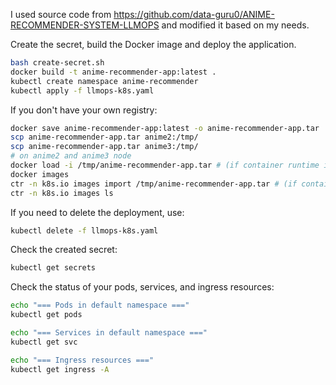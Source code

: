 I used source code from https://github.com/data-guru0/ANIME-RECOMMENDER-SYSTEM-LLMOPS and modified it based on my needs.

Create the secret, build the Docker image and deploy the application.
```bash
bash create-secret.sh
docker build -t anime-recommender-app:latest .
kubectl create namespace anime-recommender
kubectl apply -f llmops-k8s.yaml
```

If you don't have your own registry:
```bash
docker save anime-recommender-app:latest -o anime-recommender-app.tar
scp anime-recommender-app.tar anime2:/tmp/
scp anime-recommender-app.tar anime3:/tmp/
# on anime2 and anime3 node
docker load -i /tmp/anime-recommender-app.tar # (if container runtime is docker)
docker images
ctr -n k8s.io images import /tmp/anime-recommender-app.tar # (if container runtime is containerd)
ctr -n k8s.io images ls
```

If you need to delete the deployment, use:
```bash
kubectl delete -f llmops-k8s.yaml
```

Check the created secret:
```bash
kubectl get secrets
```

Check the status of your pods, services, and ingress resources:
```bash
echo "=== Pods in default namespace ==="
kubectl get pods

echo "=== Services in default namespace ==="
kubectl get svc

echo "=== Ingress resources ==="
kubectl get ingress -A
```